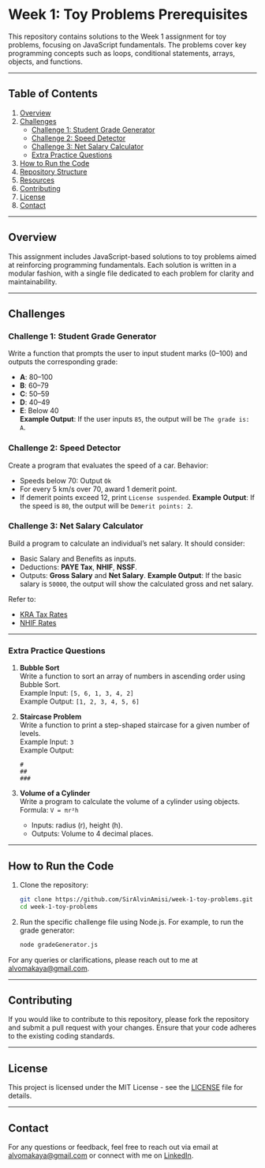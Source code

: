 # Week 1: Toy Problems Prerequisites

This repository contains solutions to the Week 1 assignment for toy problems, focusing on JavaScript fundamentals. The problems cover key programming concepts such as loops, conditional statements, arrays, objects, and functions.

---

## Table of Contents
1. [Overview](#overview)
2. [Challenges](#challenges)
   - [Challenge 1: Student Grade Generator](#challenge-1-student-grade-generator)
   - [Challenge 2: Speed Detector](#challenge-2-speed-detector)
   - [Challenge 3: Net Salary Calculator](#challenge-3-net-salary-calculator)
   - [Extra Practice Questions](#extra-practice-questions)
3. [How to Run the Code](#how-to-run-the-code)
4. [Repository Structure](#repository-structure)
5. [Resources](#resources)
6. [Contributing](#contributing)
7. [License](#license)
8. [Contact](#contact)

---

## Overview

This assignment includes JavaScript-based solutions to toy problems aimed at reinforcing programming fundamentals. Each solution is written in a modular fashion, with a single file dedicated to each problem for clarity and maintainability.

---

## Challenges

### Challenge 1: Student Grade Generator
Write a function that prompts the user to input student marks (0–100) and outputs the corresponding grade:
- **A**: 80–100  
- **B**: 60–79  
- **C**: 50–59  
- **D**: 40–49  
- **E**: Below 40  
**Example Output**: If the user inputs `85`, the output will be `The grade is: A`.

### Challenge 2: Speed Detector
Create a program that evaluates the speed of a car. Behavior:
- Speeds below 70: Output `Ok`
- For every 5 km/s over 70, award 1 demerit point.
- If demerit points exceed 12, print `License suspended`.
**Example Output**: If the speed is `80`, the output will be `Demerit points: 2`.

### Challenge 3: Net Salary Calculator
Build a program to calculate an individual’s net salary. It should consider:
- Basic Salary and Benefits as inputs.
- Deductions: **PAYE Tax**, **NHIF**, **NSSF**.
- Outputs: **Gross Salary** and **Net Salary**.
**Example Output**: If the basic salary is `50000`, the output will show the calculated gross and net salary.

Refer to:
- [KRA Tax Rates](https://www.aren.co.ke/payroll/taxrates.htm)
- [NHIF Rates](https://www.kra.go.ke/en/individual/calculate-tax/calculating-tax/paye)

---

### Extra Practice Questions

1. **Bubble Sort**  
   Write a function to sort an array of numbers in ascending order using Bubble Sort.  
   Example Input: `[5, 6, 1, 3, 4, 2]`  
   Example Output: `[1, 2, 3, 4, 5, 6]`

2. **Staircase Problem**  
   Write a function to print a step-shaped staircase for a given number of levels.  
   Example Input: `3`  
   Example Output:  
   ```
   #
   ##
   ###
   ```

3. **Volume of a Cylinder**  
   Write a program to calculate the volume of a cylinder using objects.  
   Formula: `V = πr²h`  
   - Inputs: radius (r), height (h).  
   - Outputs: Volume to 4 decimal places.

---

## How to Run the Code

1. Clone the repository:
   ```bash
   git clone https://github.com/SirAlvinAmisi/week-1-toy-problems.git
   cd week-1-toy-problems
   ```

2. Run the specific challenge file using Node.js. For example, to run the grade generator:
   ```bash
   node gradeGenerator.js
   ```

For any queries or clarifications, please reach out to me at <alvomakaya@gmail.com>.

---

## Contributing

If you would like to contribute to this repository, please fork the repository and submit a pull request with your changes. Ensure that your code adheres to the existing coding standards.

---

## License

This project is licensed under the MIT License - see the [LICENSE](LICENSE) file for details.

---

## Contact

For any questions or feedback, feel free to reach out via email at <alvomakaya@gmail.com> or connect with me on [LinkedIn](https://www.linkedin.com/in/AlvinAmisi).


